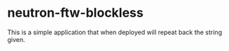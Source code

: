 # neutron-ftw-blockless

This is a simple application that when deployed will repeat back the string given.
